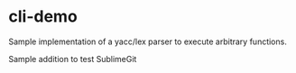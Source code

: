 cli-demo
========

Sample implementation of a yacc/lex parser to execute arbitrary functions.

Sample addition to test SublimeGit